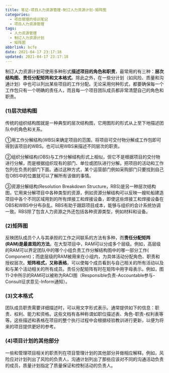```yaml
---
title: 笔记-项目人力资源管理-制订人力资源计划-矩阵图
categories:
  - 项目管理的培训笔记
  - 项目人力资源管理
tags:
  - 人力资源管理
  - 制订人力资源计划
  - 矩阵图
abbrlink: bcfe
date: 2021-04-17 23:17:18
updated: 2021-04-17 23:17:18
---
```



制订人力资源计划可使用多种形式**描述项目的角色和职责**，最常用的有三种：**层次结构图、责任分配矩阵和文本格式**。除此之外，在一些分计划（如风险、质量和沟通计划）中也可以列出某些项目的工作分配。无论采用何种形式，都要确保每一个工作包只有一个明确的责任人，而且每一个项目团队成员都非常清楚自己的角色和职责。  

### (1)层次结构图

传统的组织结构图就是一种典型的层次结构图，它用图形的形式从上至下地描述团队中的角色和关系。

①用工作分解结构(WBS)来确定项目的范围，将项目可交付物分解成工作包即可得到该项目的WBS。也可以用WBS来描述不同层次的职责。

②组织分解结构(OBS)与工作分解结构形式上相似，但它不是根据项目的交付物进行分解，而是根据组织现有的部门、单位或团队进行分解。把项目的活动和工作包列在负责的部门下面。通过这种方式，某个运营部门例如采购部门只要找到自己在OBS中的位置就可以了解所有该做的事情。

③资源分解结构(Resolution Breakdown Structure，RBS)是另一种层次结构图，它用来分解项目中各种类型的资源，例如资源分解结构可以反映一艘轮船建造项目中各个不同区域用到的所有焊接工和焊接设备，即使这些焊接工和焊接设备在OBS和WBS中分布杂乱。RBS有助于跟踪项目成本，能够与组织的会计系统协调一致。RBS除了包含人力资源之外还包括各种资源类型，例如材料和设备。

### (2)矩阵图

反映团队成员个人与其承担的工作之间联系的方法有多种，而**责任分配矩阵(RAM)是最直观的方法**。在大型项目中，RAM可以分成多个层级。例如，高层级的RAM可以界定团队中的哪个小组负责工作分解结构图中的哪一部分工作( Component)；而底层级的RAM被用来在小组内，为具体活动分配角色、职责和授权层次。**矩阵格式，又称表格**，可以使每个成员看到与自己相关的所有活动以及和与某个活动相关的所有成员。责任分配矩阵有时在矩阵中用字母表示。例如，图11-2中所示的RAM可以被称为RACI图（Responsible负责-Accountable参与-Consult征求意见-Inform通知）。

### (3)文本格式

团队成员职责需要详细描述时，可以用文字形式表示。通常提供如下的信息：职责、权利、能力和资格。这些文档有各种称谓如职位描述表、角色-职责-权利表等等。这些描述和表格在项目的整个执行过程中会根据经验教训进行更新，以便为将来的项目提供更好的参考。

### (4)项目计划的其他部分

一些和管理项目相关的职责列在项目管理计划的其他部分并做相应解释。例如，风险应对计划列出了风险的负责人，沟通计划列出了那些应该对不同的沟通活动负责的成员，质量计划指定了质量保证和控制活动的负责人。
